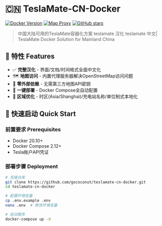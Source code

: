 <!-- README.md -->
# 🇨🇳 TeslaMate-CN-Docker 

[![Docker Version](https://img.shields.io/badge/docker-%3E%3D%2020.10-brightgreen)](https://docs.docker.com/) 
[![Map Proxy](https://img.shields.io/badge/map-proxy-brightgreen)](https://openstreetmap.org)
[![GitHub stars](https://img.shields.io/github/stars/gococonut/teslamate-cn-docker?style=social)](https://github.com/yourname/teslamate-cn-docker)

> 中国大陆可用的TeslaMate容器化方案 teslamate 汉化  teslamate 中文| TeslaMate Docker Solution for Mainland China


## 🌟 特性 Features
- ✅ ​**完整汉化** - 界面/文档/时间格式全面中文化  
- 🗺️ ​**地图访问** - 内置代理服务器解决OpenStreetMap访问问题
- 🚀 ​**零外部依赖** - 无需第三方地图API密钥
- 🐳 ​**一键部署** - Docker Compose全自动配置
- 📍 ​**区域优化** - 时区(Asia/Shanghai)/充电站名称/单位制式本地化

## 🚀 快速启动 Quick Start

### 前置要求 Prerequisites
- Docker 20.10+
- Docker Compose 2.12+
- Tesla账户API凭证

### 部署步骤 Deployment
```bash
# 克隆仓库
git clone https://github.com/gococonut/teslamate-cn-docker.git
cd teslamate-cn-docker

# 配置环境变量
cp .env.example .env
nano .env  # 修改环境变量

# 启动服务
docker-compose up -d
